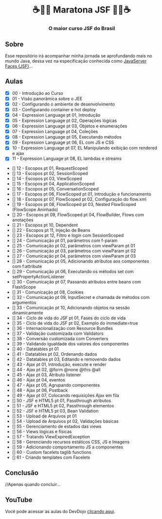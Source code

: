 <h1 align="center">☕️👩‍💻 Maratona JSF 👩‍💻☕️</h1>
<h3 align="center">O maior curso JSF do Brasil</h3>

## Sobre
Esse repositório irá acompanhar minha jornada se aprofundando mais no mundo Java, dessa vez na especificação conhecida como <a href="javaserverfaces.java.net" target="_blank">JavaServer Faces (JSF)</a>...

## Aulas
- [x] 00 - Introdução ao Curso
- [x] 01 - Visão panorâmica sobre o JEE
- [x] 02 - Configurando o ambiente de desenvolvimento
- [x] 03 - Configurando container e hot deploy
- [x] 04 - Expression Language pt 01, Introdução
- [x] 05 - Expression Language pt 02, Operações lógicas
- [x] 06 - Expression Language pt 03, Objetos e enumerações
- [x] 07 - Expression Language pt 04, Coleções
- [x] 08 - Expression Language pt 05, Executando métodos
- [x] 09 - Expression Language pt 06, EL com JS e CSS
- [x] 10 - Expression Language pt 07, EL Manipulando exibição com rendered e ajax
- [x] 11 - Expression Language pt 08, EL lambdas e streams
- [] 12 - Escopos pt 01, RequestScoped
- [] 13 - Escopos pt 02, SessionScoped
- [] 14 - Escopos pt 03, ViewScoped
- [] 15 - Escopos pt 04, ApplicationScoped
- [] 16 - Escopos pt 05, ConversationScoped
- [] 17 - Escopos pt 06, FlowScoped pt 01, Introdução e funcionamento
- [] 18 - Escopos pt 07, FlowScoped pt 02, Configuração do flow.xml
- [] 19 - Escopos pt 08, FlowScoped pt 03, Nested FlowScoped (FlowScope Aninhado)
- [] 20 - Escopos pt 09, FlowScoped pt 04, FlowBuilder, Flows com anotações
- [] 21 - Escopos pt 10, Dependent
- [] 22 - Escopos pt 11, Injeção de Beans
- [] 23 - Escopos pt 12, Filtro e login com SessionScoped
- [] 24 - Comunicação pt 01, parâmetros com f-param
- [] 25 - Comunicação pt 02, parâmetros com viewParam pt 01
- [] 26 - Comunicação pt 03, parâmetros com viewParam pt 02
- [] 27 - Comunicação pt 04, parâmetros com viewParam pt 03
- [] 28 - Comunicação pt 05, Adicionando atributos aos componentes com f:attribute
- [] 29 - Comunicação pt 06, Executando os métodos set com setPropertyActionListener
- [] 30 - Comunicação pt 07, Passando atributos entre beans com FlashScope
- [] 31 - Comunicação pt 08, Cookies
- [] 32 - Comunicação pt 09, InputSecret e chamada de métodos com argumentos
- [] 33 - Comunicação pt 10, Adicionando objetos na sessão dinamicamente
- [] 34 - Ciclo de vida do JSF pt 01, Fases do ciclo de vida
- [] 35 - Ciclo de vida do JSF pt 02, Exemplo do immediate=true
- [] 36 - Internacionalização com Resource Bundles
- [] 37 - Validação customizada com Validators
- [] 38 - Conversão customizada com Converters
- [] 39 - Validando igualdade dos valores dos componentes
- [] 40 - Datatables pt 01
- [] 41 - Datatables pt 02, Ordenando dados
- [] 42 - Datatables pt 03, Editando e removendo dados
- [] 43 - Ajax pt 01, Introdução, execute e render
- [] 44 - Ajax pt 02, @form @none @this @all
- [] 45 - Ajax pt 03, Atributo listener
- [] 46 - Ajax pt 04, eventos
- [] 47 - Ajax pt 05, Agrupando componentes
- [] 48 - Ajax pt 06, Postback
- [] 49 - Ajax pt 07, Colocando requisições Ajax em fila
- [] 50 - JSF e HTML5 pt 01, Passthrough atributos
- [] 51 - JSF e HTML5 pt 02, Passthrough elementos
- [] 52 - JSF e HTML5 pt 03, Bean Validation
- [] 53 - Upload de Arquivos pt 01
- [] 54 - Upload de Arquivos pt 02, Validações básicas
- [] 55 - Gerenciamento de estados das views
- [] 56 - Views lógicas e físicas
- [] 57 - Tratando ViewExpiredException
- [] 58 - Gerenciando recursos estáticos CSS, JS e Imagens
- [] 59 - Adicionando comportamento JS a componentes
- [] 60 - Custom facelets taglib functions
- [] 61 - Criando templates com Facelets

## Conclusão
//Apenas quando concluir...

## YouTube
Você pode acessar as aulas do DevDojo <a href="https://www.youtube.com/playlist?list=PL62G310vn6nHSNpACkELWiPlM8J8z8t5J" target="_blank">clicando aqui</a>.